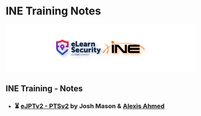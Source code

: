 # INE Training Notes

![elearnsecurity.com - © eLearnSecurity | ine.com - © INE](.gitbook/assets/elearninginecovermid.png)

## INE Training - Notes

- ### :hourglass_flowing_sand: [eJPTv2 - PTSv2](ejpt/README.md) by Josh Mason & [Alexis Ahmed](https://alexisahmed.com/)

